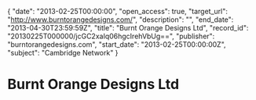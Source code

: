 {
  "date": "2013-02-25T00:00:00", 
  "open_access": true, 
  "target_url": "http://www.burntorangedesigns.com/", 
  "description": "", 
  "end_date": "2013-04-30T23:59:59Z", 
  "title": "Burnt Orange Designs Ltd", 
  "record_id": "20130225T000000/jcGC2xaIq06hgcIrehVbUg==", 
  "publisher": "burntorangedesigns.com", 
  "start_date": "2013-02-25T00:00:00Z", 
  "subject": "Cambridge Network"
}

# Burnt Orange Designs Ltd

